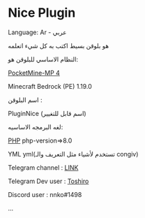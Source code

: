 # Nice Plugin 
Language: Ar - عربي

هو بلوقن بسيط اكتب به كل شيء اتعلمه

النظام الاساسي للبلوقن هو:

 <a href="https://github.com/pmmp/PocketMine-MP">PocketMine-MP 4</a>  

Minecraft Bedrock (PE) 1.19.0

اسم البلوقن :

PluginNice (اسم قابل للتغيير)

لغه البرمجه الاساسيه:

<a href="https://www.php.net/">PHP</a> php-version=>8.0

YML yml(تستخدم لأشياء مثل التعريف والـ congiv)


Telegram channel : <a href="https://t.me/maincode2022">LINK</a>

Telegram Dev user : <a href="https://t.me/nnk0o">Toshiro</a>

Discord user : nnko#1498

...
